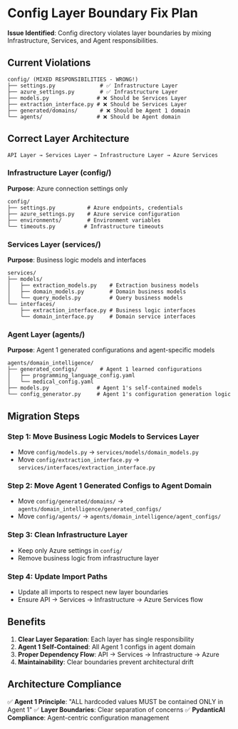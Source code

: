 # Config Layer Boundary Fix Plan

**Issue Identified**: Config directory violates layer boundaries by mixing Infrastructure, Services, and Agent responsibilities.

## Current Violations

```
config/ (MIXED RESPONSIBILITIES - WRONG!)
├── settings.py              # ✅ Infrastructure Layer
├── azure_settings.py        # ✅ Infrastructure Layer
├── models.py               # ❌ Should be Services Layer
├── extraction_interface.py # ❌ Should be Services Layer
├── generated/domains/       # ❌ Should be Agent 1 domain
└── agents/                 # ❌ Should be Agent domain
```

## Correct Layer Architecture

```
API Layer → Services Layer → Infrastructure Layer → Azure Services
```

### Infrastructure Layer (config/)
**Purpose**: Azure connection settings only
```
config/
├── settings.py          # Azure endpoints, credentials
├── azure_settings.py    # Azure service configuration
├── environments/        # Environment variables
└── timeouts.py         # Infrastructure timeouts
```

### Services Layer (services/)
**Purpose**: Business logic models and interfaces
```
services/
├── models/
│   ├── extraction_models.py    # Extraction business models
│   ├── domain_models.py        # Domain business models
│   └── query_models.py         # Query business models
└── interfaces/
    ├── extraction_interface.py # Business logic interfaces
    └── domain_interface.py     # Domain service interfaces
```

### Agent Layer (agents/)
**Purpose**: Agent 1 generated configurations and agent-specific models
```
agents/domain_intelligence/
├── generated_configs/       # Agent 1 learned configurations
│   ├── programming_language_config.yaml
│   └── medical_config.yaml
├── models.py               # Agent 1's self-contained models
└── config_generator.py     # Agent 1's configuration generation logic
```

## Migration Steps

### Step 1: Move Business Logic Models to Services Layer
- Move `config/models.py` → `services/models/domain_models.py`
- Move `config/extraction_interface.py` → `services/interfaces/extraction_interface.py`

### Step 2: Move Agent 1 Generated Configs to Agent Domain
- Move `config/generated/domains/` → `agents/domain_intelligence/generated_configs/`
- Move `config/agents/` → `agents/domain_intelligence/agent_configs/`

### Step 3: Clean Infrastructure Layer
- Keep only Azure settings in `config/`
- Remove business logic from infrastructure layer

### Step 4: Update Import Paths
- Update all imports to respect new layer boundaries
- Ensure API → Services → Infrastructure → Azure Services flow

## Benefits

1. **Clear Layer Separation**: Each layer has single responsibility
2. **Agent 1 Self-Contained**: All Agent 1 configs in agent domain
3. **Proper Dependency Flow**: API → Services → Infrastructure → Azure
4. **Maintainability**: Clear boundaries prevent architectural drift

## Architecture Compliance

✅ **Agent 1 Principle**: "ALL hardcoded values MUST be contained ONLY in Agent 1"
✅ **Layer Boundaries**: Clear separation of concerns
✅ **PydanticAI Compliance**: Agent-centric configuration management
